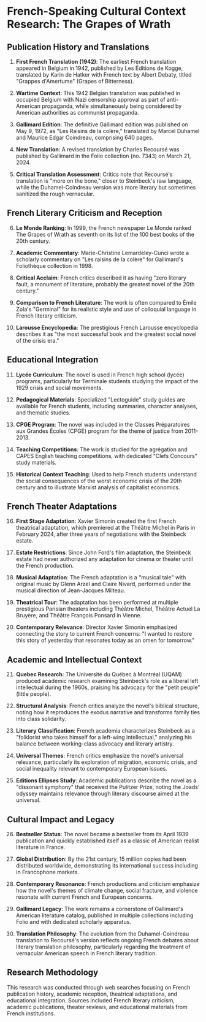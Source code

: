# French-Speaking Cultural Context Research: The Grapes of Wrath

## Publication History and Translations

1. **First French Translation (1942)**: The earliest French translation appeared in Belgium in 1942, published by Les Éditions de Kogge, translated by Karin de Hatker with French text by Albert Debaty, titled "Grappes d'Amertume" (Grapes of Bitterness).

2. **Wartime Context**: This 1942 Belgian translation was published in occupied Belgium with Nazi censorship approval as part of anti-American propaganda, while simultaneously being considered by American authorities as communist propaganda.

3. **Gallimard Edition**: The definitive Gallimard edition was published on May 9, 1972, as "Les Raisins de la colère," translated by Marcel Duhamel and Maurice Edgar Coindreau, comprising 640 pages.

4. **New Translation**: A revised translation by Charles Recoursé was published by Gallimard in the Folio collection (no. 7343) on March 21, 2024.

5. **Critical Translation Assessment**: Critics note that Recoursé's translation is "more on the bone," closer to Steinbeck's raw language, while the Duhamel-Coindreau version was more literary but sometimes sanitized the rough vernacular.

## French Literary Criticism and Reception

6. **Le Monde Ranking**: In 1999, the French newspaper Le Monde ranked The Grapes of Wrath as seventh on its list of the 100 best books of the 20th century.

7. **Academic Commentary**: Marie-Christine Lemardeley-Cunci wrote a scholarly commentary on "Les raisins de la colère" for Gallimard's Foliothèque collection in 1998.

8. **Critical Acclaim**: French critics described it as having "zero literary fault, a monument of literature, probably the greatest novel of the 20th century."

9. **Comparison to French Literature**: The work is often compared to Émile Zola's "Germinal" for its realistic style and use of colloquial language in French literary criticism.

10. **Larousse Encyclopedia**: The prestigious French Larousse encyclopedia describes it as "the most successful book and the greatest social novel of the crisis era."

## Educational Integration

11. **Lycée Curriculum**: The novel is used in French high school (lycée) programs, particularly for Terminale students studying the impact of the 1929 crisis and social movements.

12. **Pedagogical Materials**: Specialized "Lectoguide" study guides are available for French students, including summaries, character analyses, and thematic studies.

13. **CPGE Program**: The novel was included in the Classes Préparatoires aux Grandes Écoles (CPGE) program for the theme of justice from 2011-2013.

14. **Teaching Competitions**: The work is studied for the agrégation and CAPES English teaching competitions, with dedicated "Clefs Concours" study materials.

15. **Historical Context Teaching**: Used to help French students understand the social consequences of the worst economic crisis of the 20th century and to illustrate Marxist analysis of capitalist economics.

## French Theater Adaptations

16. **First Stage Adaptation**: Xavier Simonin created the first French theatrical adaptation, which premiered at the Théâtre Michel in Paris in February 2024, after three years of negotiations with the Steinbeck estate.

17. **Estate Restrictions**: Since John Ford's film adaptation, the Steinbeck estate had never authorized any adaptation for cinema or theater until the French production.

18. **Musical Adaptation**: The French adaptation is a "musical tale" with original music by Glenn Arzel and Claire Nivard, performed under the musical direction of Jean-Jacques Milteau.

19. **Theatrical Tour**: The adaptation has been performed at multiple prestigious Parisian theaters including Théâtre Michel, Théâtre Actuel La Bruyère, and Théâtre François Ponsard in Vienne.

20. **Contemporary Relevance**: Director Xavier Simonin emphasized connecting the story to current French concerns: "I wanted to restore this story of yesterday that resonates today as an omen for tomorrow."

## Academic and Intellectual Context

21. **Quebec Research**: The Université du Québec à Montréal (UQAM) produced academic research examining Steinbeck's role as a liberal left intellectual during the 1960s, praising his advocacy for the "petit peuple" (little people).

22. **Structural Analysis**: French critics analyze the novel's biblical structure, noting how it reproduces the exodus narrative and transforms family ties into class solidarity.

23. **Literary Classification**: French academia characterizes Steinbeck as a "folklorist who takes himself for a left-wing intellectual," analyzing his balance between working-class advocacy and literary artistry.

24. **Universal Themes**: French critics emphasize the novel's universal relevance, particularly its exploration of migration, economic crisis, and social inequality relevant to contemporary European issues.

25. **Editions Ellipses Study**: Academic publications describe the novel as a "dissonant symphony" that received the Pulitzer Prize, noting the Joads' odyssey maintains relevance through literary discourse aimed at the universal.

## Cultural Impact and Legacy

26. **Bestseller Status**: The novel became a bestseller from its April 1939 publication and quickly established itself as a classic of American realist literature in France.

27. **Global Distribution**: By the 21st century, 15 million copies had been distributed worldwide, demonstrating its international success including in Francophone markets.

28. **Contemporary Resonance**: French productions and criticism emphasize how the novel's themes of climate change, social fracture, and violence resonate with current French and European concerns.

29. **Gallimard Legacy**: The work remains a cornerstone of Gallimard's American literature catalog, published in multiple collections including Folio and with dedicated scholarly apparatus.

30. **Translation Philosophy**: The evolution from the Duhamel-Coindreau translation to Recoursé's version reflects ongoing French debates about literary translation philosophy, particularly regarding the treatment of vernacular American speech in French literary tradition.

## Research Methodology

This research was conducted through web searches focusing on French publication history, academic reception, theatrical adaptations, and educational integration. Sources included French literary criticism, academic publications, theater reviews, and educational materials from French institutions.